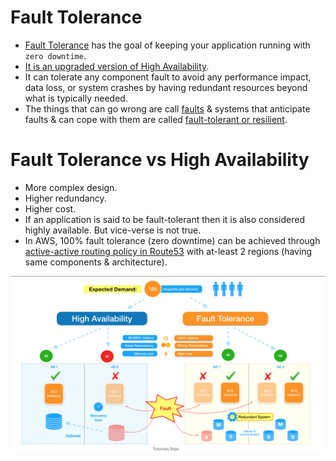 # Fault Tolerance
- [Fault Tolerance](https://www.linkedin.com/pulse/high-availability-vs-fault-tolerance-jon-bonso/) has the goal of keeping your application running with `zero downtime`. 
- [It is an upgraded version of High Availability](HighAvailability.md).
- It can tolerate any component fault to avoid any performance impact, data loss, or system crashes by having redundant resources beyond what is typically needed.
- The things that can go wrong are call [faults](https://www.linkedin.com/pulse/high-availability-vs-fault-tolerance-jon-bonso/) & systems that anticipate faults & can cope with them are called [fault-tolerant or resilient](https://www.linkedin.com/pulse/high-availability-vs-fault-tolerance-jon-bonso/).

# Fault Tolerance vs High Availability
- More complex design.
- Higher redundancy.
- Higher cost.
- If an application is said to be fault-tolerant then it is also considered highly available. But vice-verse is not true.
- In AWS, 100% fault tolerance (zero downtime) can be achieved through [active-active routing policy in Route53](../../../2_AWSComponents/1_NetworkingAndContentDelivery/1_EdgeNetworking/AmazonRoute53/Readme.md#routing-policy) with at-least 2 regions (having same components & architecture).

![img.png](../assets/ha_vs_fault_tolerant.png)